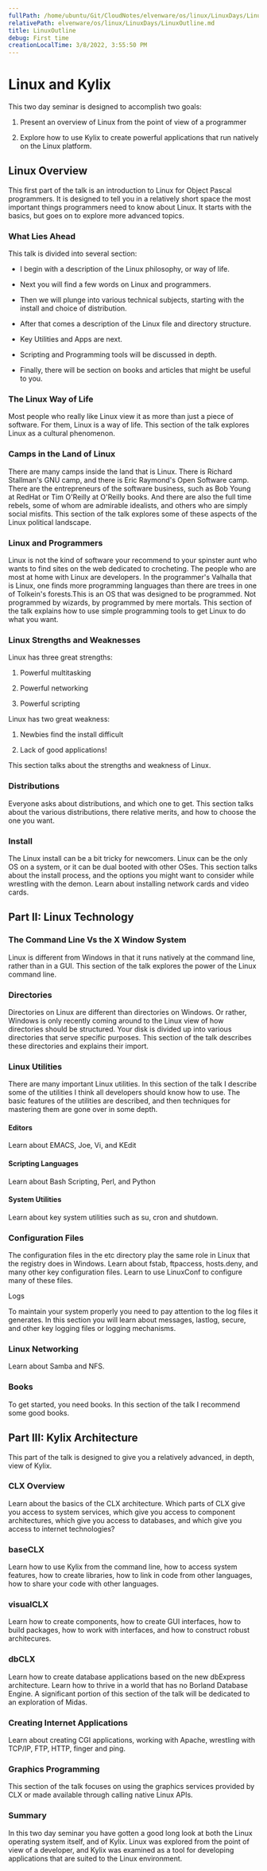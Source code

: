 ```yaml
---
fullPath: /home/ubuntu/Git/CloudNotes/elvenware/os/linux/LinuxDays/LinuxOutline.md
relativePath: elvenware/os/linux/LinuxDays/LinuxOutline.md
title: LinuxOutline
debug: First time
creationLocalTime: 3/8/2022, 3:55:50 PM
---
```


<!-- toc -->
<!-- tocstop -->

<!DOCTYPE HTML PUBLIC "-//W3C//DTD HTML 3.2//EN">
<HTML>
<HEAD>
	<META HTTP-EQUIV="CONTENT-TYPE" CONTENT="text/html; charset=iso-8859-1">
	<TITLE>Linux Outline</TITLE>
    <META NAME="AUTHOR" CONTENT="Charlie Calvert">
	<script language="JavaScript" src="/charlie/libs/scripts/MeyerStyleSwitch.js" type="text/javascript"></script>  
	<!--#include virtual="../../scripts/HeaderInfo.html" -->
</HEAD>
<BODY>
<H1>Linux and Kylix</H1>
<P>This two day seminar is designed to accomplish two goals:</P>
<OL>
	<LI><P>Present an overview of Linux from the point of view of a
	programmer</P>
	<LI><P>Explore how to use Kylix to create powerful applications that
	run natively on the Linux platform.</P>
</OL>
<H2>Linux Overview</H2>
<P>This first part of the talk is an introduction to Linux for Object
Pascal programmers. It is designed to tell you in a relatively short
space the most important things programmers need to know about Linux.
It starts with the basics, but goes on to&nbsp;explore more advanced
topics.</P>
<H3>What Lies Ahead</H3>
<P>This talk is divided into several section:</P>
<UL>
	<LI><P STYLE="margin-bottom: 0in">I begin with a description of the
	Linux philosophy, or way of life. 
	</P>
	<LI><P STYLE="margin-bottom: 0in">Next you will find a few words on
	Linux and programmers. 
	</P>
	<LI><P STYLE="margin-bottom: 0in">Then we will plunge into various
	technical subjects, starting with the install and choice of
	distribution. 
	</P>
	<LI><P STYLE="margin-bottom: 0in">After that comes a description of
	the Linux file and directory structure. 
	</P>
	<LI><P STYLE="margin-bottom: 0in">Key Utilities and Apps are next. 
	</P>
	<LI><P STYLE="margin-bottom: 0in">Scripting and Programming tools
	will be discussed in depth. 
	</P>
	<LI><P>Finally, there will be section on books and articles that
	might be useful to you. 
	</P>
</UL>
<H3>The Linux Way of Life</H3>
<P>Most people who really like Linux view it as more than just a
piece of software. For them, Linux is a way of life. This section of
the talk explores Linux as a cultural phenomenon. 
</P>
<H3>Camps in the Land of Linux</H3>
<P>There are many camps inside the land that is Linux. There is
Richard Stallman's GNU camp, and there is Eric Raymond's Open
Software camp. There are the entrepreneurs of the software business,
such as Bob Young at RedHat or Tim O'Reilly at O'Reilly books. And
there are also the full time rebels, some of whom are admirable
idealists, and others who are simply social misfits. This section of
the talk explores some of these aspects of the Linux political
landscape.</P>
<H3>Linux and Programmers</H3>
<P>Linux is not the kind of software your recommend to your spinster
aunt who wants to find sites on the web dedicated to crocheting. The
people who are most at home with Linux are developers. In the
programmer's Valhalla that is Linux, one finds more programming
languages than there are trees in one of Tolkein's forests.This is an
OS that was designed to be programmed. Not programmed by wizards, by
programmed by mere mortals. This section of the talk explains how to
use simple programming tools to get Linux to do what you want.</P>
<H3>Linux Strengths and Weaknesses</H3>
<P>Linux has three great strengths:</P>
<OL>
	<LI><P>Powerful multitasking</P>
	<LI><P>Powerful networking</P>
	<LI><P>Powerful scripting</P>
</OL>
<P>Linux has two great weakness:</P>
<OL>
	<LI><P>Newbies find the install difficult</P>
	<LI><P>Lack of good applications!</P>
</OL>
<P>This section talks about the strengths and weakness of Linux.</P>
<H3>Distributions</H3>
<P>Everyone asks about distributions, and which one to get. This
section talks about the various distributions, there relative merits,
and how to choose the one you want.</P>
<H3>Install</H3>
<P>The Linux install can be a bit tricky for newcomers. Linux can be
the only OS on a system, or it can be dual booted with other OSes.
This section talks about the install process, and the options you
might want to consider while wrestling with the demon. Learn about
installing network cards and video cards.</P>
<H2>Part II: Linux Technology</H2>
<H3>The Command Line Vs the X Window System</H3>
<P>Linux is different from Windows in that it runs natively at the
command line, rather than in a GUI. This section of the talk explores
the power of the Linux command line.</P>
<H3>Directories</H3>
<P>Directories on Linux are different than directories on Windows. Or
rather, Windows is only recently coming around to the Linux view of
how directories should be structured. Your disk is divided up into
various directories that serve specific purposes. This section of the
talk describes these directories and explains their import.</P>
<H3>Linux Utilities</H3>
<P>There are many important Linux utilities. In this section of the
talk I describe some of the utilities I think all developers should
know how to use. The basic features of the utilities are described,
and then techniques for mastering them are gone over in some depth.</P>
<H4>Editors</H4>
<P>Learn about EMACS, Joe, Vi, and KEdit 
</P>
<H4>Scripting Languages</H4>
<P>Learn about Bash Scripting, Perl,&nbsp;and Python</P>
<H4>System Utilities</H4>
<P>Learn about key system utilities such as su, cron and shutdown.</P>
<H3>Configuration Files</H3>
<P>The configuration files in the etc directory play the same role in
Linux that the registry does in Windows. Learn about fstab,
ftpaccess, hosts.deny, and many other key configuration files. Learn
to use LinuxConf to configure many of these files.</P>
<P>Logs</P>
<P>To maintain your system properly you need to pay attention to the
log files it generates. In this section you will learn about
messages, lastlog, secure, and other key logging files or logging
mechanisms.</P>
<H3>Linux Networking</H3>
<P>Learn about Samba and NFS.</P>
<H3>Books</H3>
<P>To get started, you need books. In this section of the talk I
recommend some good books.</P>
<H2>Part III: Kylix Architecture</H2>
<P>This part of the talk is designed to give you a relatively
advanced, in depth, view of Kylix.</P>
<H3>CLX Overview</H3>
<P>Learn about the basics of the CLX architecture. Which parts of CLX
give you access to system services, which give you access to
component architectures, which give you access to databases, and
which give you access to internet technologies?</P>
<H3>baseCLX</H3>
<P>Learn how to use Kylix from the command line, how to access system
features, how to create libraries, how to link in code from other
languages, how to share your code with other languages.</P>
<H3>visualCLX</H3>
<P>Learn how to create components, how to create GUI interfaces, how
to build packages, how to work with interfaces, and how to construct
robust architecures.</P>
<H3>dbCLX</H3>
<P>Learn how to create database applications based on the new
dbExpress architecture. Learn how to thrive in a world that has no
Borland Database Engine. A significant portion of this section of the
talk will be dedicated to an exploration of Midas.</P>
<H3>Creating Internet Applications</H3>
<P>Learn about creating CGI applications, working with Apache,
wrestling with TCP/IP, FTP, HTTP, finger and ping.</P>
<H3>Graphics Programming</H3>
<P>This section of the talk focuses on using the graphics services
provided by CLX or made available through calling native Linux APIs.</P>
<H3>Summary</H3>
<P>In this two day seminar you have gotten a good long look at both
the Linux operating system itself, and of Kylix. Linux was explored
from the point of view of a developer, and Kylix was examined as a
tool for developing applications that are suited to the Linux
environment.</P>
<P><BR><BR>
</P>
</BODY>
</HTML>